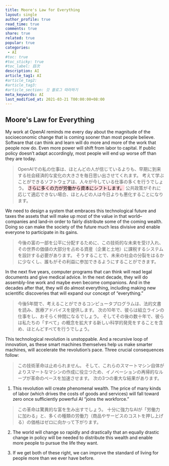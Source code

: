 ```yaml
---
title: Moore's Law for Everything
layout: single
author_profile: true
read_time: true
comments: true
share: true
related: true
popular: true
categories:
 - AI
#toc: true
#toc_sticky: true
#toc_label: 目次
description: AI
article_tag1: AI
#article_tag2:
#article_tag3:
#article_section: 깃 블로그 따라하기
meta_keywords: AI
last_modified_at: 2021-03-21 T00:00:00+08:00
---
```


## Moore's Law for Everything


My work at OpenAI reminds me every day about the magnitude of the socioeconomic change that is coming sooner than most people believe. Software that can think and learn will do more and more of the work that people now do. Even more power will shift from labor to capital. If public policy doesn’t adapt accordingly, most people will end up worse off than they are today.

> OpenAIでの私の仕事は、ほとんどの人が信じているよりも、早期に到来する社会経済的な変化の大きさを毎日思い出させてくれます。 考えて学ぶことができるソフトウェアは、人々が今している仕事の多くを行うでしょう。 <mark style='background-color: #ffdce0'>さらに多くの力が労働から資本にシフトします。</mark> 公共政策がそれに応じて適応できない場合、ほとんどの人は今日よりも悪化することになります。

We need to design a system that embraces this technological future and taxes the assets that will make up most of the value in that world–companies and land–in order to fairly distribute some of the coming wealth. Doing so can make the society of the future much less divisive and enable everyone to participate in its gains.

> 今後の富の一部を公平に分配するために、この技術的な未来を受け入れ、その世界の価値の大部分を占める資産（企業と土地）に課税するシステムを設計する必要があります。 そうすることで、未来の社会の分裂をはるかに少なくし、誰もがその利益に参加できるようにすることができます。

In the next five years, computer programs that can think will read legal documents and give medical advice. In the next decade, they will do assembly-line work and maybe even become companions. And in the decades after that, they will do almost everything, including making new scientific discoveries that will expand our concept of “everything.”

> 今後5年間で、考えることができるコンピュータプログラムは、法的文書を読み、医療アドバイスを提供します。 次の10年で、彼らは組立ラインの仕事をし、おそらく仲間になるでしょう。 そしてその後の数十年で、彼らは私たちの「すべて」の概念を拡大する新しい科学的発見をすることを含め、ほとんどすべてを行うでしょう。

This technological revolution is unstoppable. And a recursive loop of innovation, as these smart machines themselves help us make smarter machines, will accelerate the revolution’s pace. Three crucial consequences follow:

> この技術革命は止められません。 そして、これらのスマートマシン自体がよりスマートなマシンの作成に役立つため、イノベーションの再帰的なループが革命のペースを加速させます。 次の3つの重大な結果があります。

1. This revolution will create phenomenal wealth. The price of many kinds of labor (which drives the costs of goods and services) will fall toward zero once sufficiently powerful AI “joins the workforce.”

> この革命は驚異的な富を生み出すでしょう。 十分に強力なAIが「労働力に加わる」と、多くの種類の労働力（商品やサービスのコストを押し上げる）の価格はゼロに向かって下がります。

2. The world will change so rapidly and drastically that an equally drastic change in policy will be needed to distribute this wealth and enable more people to pursue the life they want.



3. If we get both of these right, we can improve the standard of living for people more than we ever have before.

